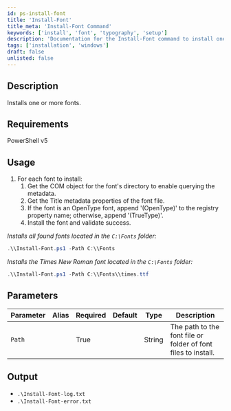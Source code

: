 ```yaml
---
id: ps-install-font
title: 'Install-Font'
title_meta: 'Install-Font Command'
keywords: ['install', 'font', 'typography', 'setup']
description: 'Documentation for the Install-Font command to install one or more fonts on a Windows system.'
tags: ['installation', 'windows']
draft: false
unlisted: false
---
```


## Description
Installs one or more fonts.

## Requirements
PowerShell v5

## Usage
1. For each font to install:
   1. Get the COM object for the font's directory to enable querying the metadata.
   2. Get the Title metadata properties of the font file.
   3. If the font is an OpenType font, append '(OpenType)' to the registry property name; otherwise, append '(TrueType)'.
   4. Install the font and validate success.

*Installs all found fonts located in the `C:\Fonts` folder:*
```powershell
.\\Install-Font.ps1 -Path C:\\Fonts
```

*Installs the Times New Roman font located in the `C:\Fonts` folder:*
```powershell
.\\Install-Font.ps1 -Path C:\\Fonts\\times.ttf
```

## Parameters
| Parameter | Alias | Required | Default | Type   | Description                                                   |
| --------- | ----- | -------- | ------- | ------ | ------------------------------------------------------------- |
| `Path`    |       | True     |         | String | The path to the font file or folder of font files to install. |

## Output
- `.\Install-Font-log.txt`
- `.\Install-Font-error.txt`
